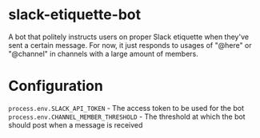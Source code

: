 # slack-etiquette-bot
A bot that politely instructs users on proper Slack etiquette when they've sent a certain message. For now, it just responds to usages of "@here" or "@channel" in channels with a large amount of members.

# Configuration
`process.env.SLACK_API_TOKEN` - The access token to be used for the bot
`process.env.CHANNEL_MEMBER_THRESHOLD` - The threshold at which the bot should post when a message is received
